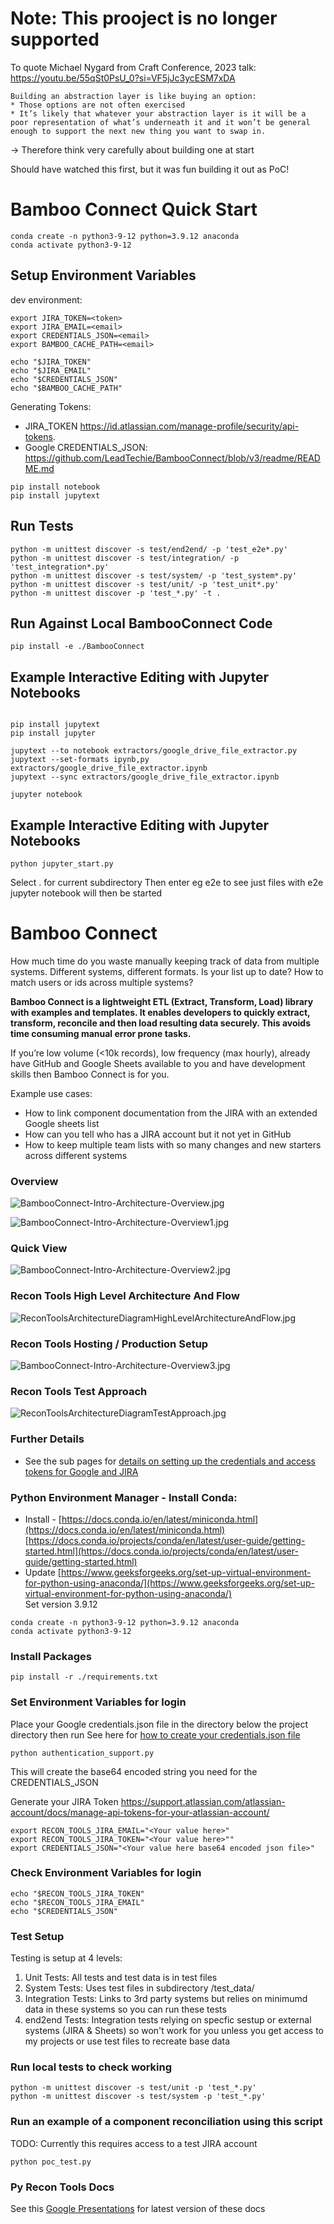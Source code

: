 # Note: This prooject is no longer supported

To quote Michael Nygard from Craft Conference, 2023 talk: https://youtu.be/55qSt0PsU_0?si=VF5jJc3ycESM7xDA
```
Building an abstraction layer is like buying an option:
* Those options are not often exercised
* It’s likely that whatever your abstraction layer is it will be a poor representation of what’s underneath it and it won’t be general enough to support the next new thing you want to swap in.
```
-> Therefore think very carefully about building one at start

Should have watched this first, but it was fun building it out as PoC!



# Bamboo Connect Quick Start

```
conda create -n python3-9-12 python=3.9.12 anaconda  
conda activate python3-9-12  
```

## Setup Environment Variables

dev environment:

```
export JIRA_TOKEN=<token>
export JIRA_EMAIL=<email>
export CREDENTIALS_JSON=<email>
export BAMBOO_CACHE_PATH=<email>

echo "$JIRA_TOKEN"
echo "$JIRA_EMAIL"
echo "$CREDENTIALS_JSON"
echo "$BAMBOO_CACHE_PATH"
```

Generating Tokens:
- JIRA_TOKEN https://id.atlassian.com/manage-profile/security/api-tokens.
- Google CREDENTIALS_JSON: https://github.com/LeadTechie/BambooConnect/blob/v3/readme/README.md

```
pip install notebook
pip install jupytext
```

## Run Tests
```
python -m unittest discover -s test/end2end/ -p 'test_e2e*.py'
python -m unittest discover -s test/integration/ -p 'test_integration*.py'
python -m unittest discover -s test/system/ -p 'test_system*.py'
python -m unittest discover -s test/unit/ -p 'test_unit*.py'
python -m unittest discover -p 'test_*.py' -t .

```

## Run Against Local BambooConnect Code
```
pip install -e ./BambooConnect
```
## Example Interactive Editing with Jupyter Notebooks
```

pip install jupytext
pip install jupyter

jupytext --to notebook extractors/google_drive_file_extractor.py
jupytext --set-formats ipynb,py extractors/google_drive_file_extractor.ipynb
jupytext --sync extractors/google_drive_file_extractor.ipynb

jupyter notebook
```

## Example Interactive Editing with Jupyter Notebooks
```
python jupyter_start.py
```
Select . for current subdirectory
Then enter eg e2e to see just files with e2e
jupyter notebook will then be started

# Bamboo Connect

How much time do you waste manually keeping track of data from multiple systems. Different systems, different formats. Is your list up to date? How to match users or ids across multiple systems?

**Bamboo Connect is a lightweight ETL (Extract, Transform, Load) library with examples and templates. It enables developers to quickly extract, transform, reconcile and then load resulting data securely. This avoids time consuming manual error prone tasks.**

If you’re low volume (<10k records), low frequency (max hourly), already have GitHub and Google Sheets available to you and have development skills then Bamboo Connect is for you.

Example use cases:
- How to link component documentation from the JIRA with an extended Google sheets list
- How can you tell who has a JIRA account but it not yet in GitHub
- How to keep multiple team lists with so many changes and new starters across different systems


### Overview
![BambooConnect-Intro-Architecture-Overview.jpg](readme/BambooConnect-Intro-Architecture-Overview.jpg?raw=true)

![BambooConnect-Intro-Architecture-Overview1.jpg](readme/BambooConnect-Intro-Architecture-Overview1.jpg?raw=true)

### Quick View

![BambooConnect-Intro-Architecture-Overview2.jpg](readme/BambooConnect-Intro-Architecture-Overview2.jpg?raw=true)


### Recon Tools High Level Architecture And Flow
![ReconToolsArchitectureDiagramHighLevelArchitectureAndFlow.jpg](readme/ReconToolsArchitectureDiagramHighLevelArchitectureAndFlow.jpg?raw=true)

### Recon Tools Hosting / Production Setup
![BambooConnect-Intro-Architecture-Overview3.jpg](readme/BambooConnect-Intro-Architecture-Overview3.jpg?raw=true)


### Recon Tools Test Approach
![ReconToolsArchitectureDiagramTestApproach.jpg](readme/ReconToolsArchitectureDiagramTestApproach.jpg?raw=true)

### Further Details
- See the sub pages for [details on setting up the credentials and access tokens for Google and JIRA](readme/README.md)

### Python Environment Manager - Install Conda:  
- Install - [https://docs.conda.io/en/latest/miniconda.html](https://docs.conda.io/en/latest/miniconda.html)  
[https://docs.conda.io/projects/conda/en/latest/user-guide/getting-started.html](https://docs.conda.io/projects/conda/en/latest/user-guide/getting-started.html)  
- Update [https://www.geeksforgeeks.org/set-up-virtual-environment-for-python-using-anaconda/](https://www.geeksforgeeks.org/set-up-virtual-environment-for-python-using-anaconda/)  
Set version 3.9.12  

```
conda create -n python3-9-12 python=3.9.12 anaconda  
conda activate python3-9-12  
```

### Install Packages
```
pip install -r ./requirements.txt  
```

### Set Environment Variables for login
Place your Google credentials.json file in the directory below the project directory then run
See here for [how to create your credentials.json file](readme/credentials/README.md)
```
python authentication_support.py
```
This will create the base64 encoded string you need for the CREDENTIALS_JSON

Generate your JIRA Token https://support.atlassian.com/atlassian-account/docs/manage-api-tokens-for-your-atlassian-account/

```
export RECON_TOOLS_JIRA_EMAIL="<Your value here>"
export RECON_TOOLS_JIRA_TOKEN="<Your value here>""
export CREDENTIALS_JSON="<Your value here base64 encoded json file>"  
```

### Check Environment Variables for login
```
echo "$RECON_TOOLS_JIRA_TOKEN"  
echo "$RECON_TOOLS_JIRA_EMAIL"  
echo "$CREDENTIALS_JSON"
```

### Test Setup

Testing is setup at 4 levels:
1. Unit Tests: All tests and test data is in test files
2. System Tests: Uses test files in subdirectory /test_data/
3. Integration Tests: Links to 3rd party systems but relies on minimumd data in these systems so you can run these tests
4. end2end Tests: Integration tests relying on specfic sestup or external systems (JIRA & Sheets) so won't work for you unless you get access to my projects or use test files to recreate base data

### Run local tests to check working
```
python -m unittest discover -s test/unit -p 'test_*.py'
python -m unittest discover -s test/system -p 'test_*.py'
```

### Run an example of a component reconciliation using this script

TODO: Currently this requires access to a test JIRA account
```
python poc_test.py
```

### Py Recon Tools Docs

See this [Google Presentations](https://docs.google.com/presentation/d/1nKeGEwgP3xvYbnmz0WEcTWl8kNGfS48Pi-6drKdufVo/edit#slide=id.gf47d2de6cc_0_43) for latest version of these docs

